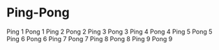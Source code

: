 
# Ping-Pong
Ping 1
Pong 1
Ping 2
Pong 2
Ping 3
Pong 3
Ping 4
Pong 4
Ping 5
Pong 5
Ping 6
Pong 6
Ping 7
Pong 7
Ping 8
Pong 8
Ping 9
Pong 9
